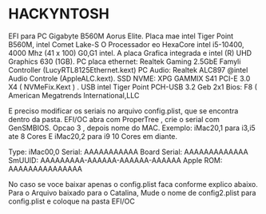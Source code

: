 # HACKYNTOSH
EFI para PC Gigabyte B560M Aorus Elite.
Placa mae intel Tiger Point B560M, intel Comet Lake-S
O Processador eo HexaCore intel i5-10400, 4000 Mhz (41 x 100) G0,G1 intel.
A placa Grafica integrada e intel (R) UHD Graphics 630 (1GB).
PC placa ethernet: Realtek Gaming 2.5GbE Famyli Controller (LucyRTL8125Ethernet.kext)
PC Audio: Realtek ALC897 @intel Audio Controle (AppleALC.kext).
SSD NVME: XPG GAMMIX S41 PCI-E 3.0 X4  ( NVMeFix.Kext ) .
USB intel Tiger Point PCH-USB 3.2 Geb 2x1
Bios: F8 ( American Megatrends International,LLC

E preciso modificar os seriais no arquivo config.plist, que se encontra dentro da pasta.
EFI/OC abra com ProperTree , crie o serial com GenSMBIOS.
Opcao 3 , depois nome do MAC.
Exemplo: iMac20,1 para i3,i5 ate 8 Cores
E iMac20,2 para i9 10 Cores em diante.

Type:         iMac00,0
Serial:       AAAAAAAAAAA
Board Serial: AAAAAAAAAAAAA
SmUUID:       AAAAAAAAA-AAAAAA-AAAAAA-AAAAAA
Apple ROM:   AAAAAAAAAAAAAAA

No caso se voce baixar apenas o config.plist faca conforme explico abaixo.
Para o Arquivo baixado para o Catalina, Mude o nome de  config2.plist para config.plist e coloque na pasta EFI/OC


